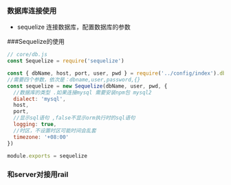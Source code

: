 ### 数据库连接使用 
- sequelize 连接数据库，配置数据库的参数

###Sequelize的使用

```javascript
// core/db.js
const Sequelize = require('sequelize')

const { dbName, host, port, user, pwd } = require('../config/index').db
//需要四个参数，依次是：dbname,user,password,{}
const sequelize = new Sequelize(dbName, user, pwd, {
  //数据库的类型 .如果连接mysql 需要安装npm包 mysql2
  dialect: 'mysql',
  host,
  port,
  //显示sql语句 ,false不显示orm执行时的sql语句
  logging: true,
  //时区，不设置时区可能时间会乱套
  timezone: '+08:00'
})

module.exports = sequelize
```

### 和server对接用rail